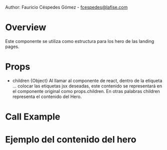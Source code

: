 Author: Fauricio Céspedes Gómez - fcespedes@lafise.com

# Overview
Este componente se utiliza como estructura para los hero de las landing pages.

# Props
- children {Object}
Al llamar al componente de react, dentro de la etiqueta <Hero>...</Hero> colocar las etiquetas jsx deseadas, este contenido
se representará en el componente original como props.children. En otras palabras children representa el contenido del Hero.

# Call Example
<Hero>
    <h1>Ejemplo del contenido del hero</h1>
</Hero>